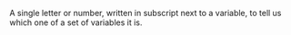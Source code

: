 A single letter or number, written in subscript next to a variable, to
tell us which one of a set of variables it is.
